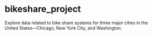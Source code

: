 # bikeshare_project
Explore data related to bike share systems for three major cities in the United States—Chicago, New York City, and Washington.
